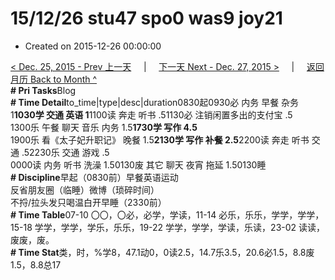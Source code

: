# 15/12/26 stu47 spo0 was9 joy21

* Created on 2015-12-26 00:00:00

[&lt; Dec. 25, 2015 - Prev 上一天](d25.md)     \|     [下一天 Next - Dec. 27, 2015 &gt;](d27.md)     \|     [返回月历 Back to Month ^](index.md)   
**\# Pri Tasks**Blog  
**\# Time Detail**to\_time\|type\|desc\|duration0830起0930必 内务 早餐 杂务 1**1030学 交通 英语 1**1100读 奔走 听书 .51130必 注销闲置多出的支付宝 .5  
1300乐 午餐 聊天 音乐 内务 1.5**1730学 写作 4.5**  
1900乐 看《太子妃升职记》 晚餐 1.5**2130学 写作 补餐 2.5**2200读 奔走 听书 交通 .52230乐 交通 游戏 .5  
0000读 内务 听书 洗澡 1.50130废 其它 聊天 夜宵 拖延 1.50130睡  
**\# Discipline**早起（0830前）早餐英语运动  
反省朋友圈（临睡）微博（琐碎时间）  
不捋/拉头发只喝温白开早睡（2330前）  
**\# Time Table**07-10 〇〇，〇必，必学，学读，11-14 必乐，乐乐，学学，学学，15-18 学学，学学，学乐，乐乐，19-22 学学，学学，学读，乐读，23-02 读读，废废，废。  
**\# Time Stat**类，时，%学8，47.1动0，0读2.5，14.7乐3.5，20.6必1.5，8.8废1.5，8.8总17

